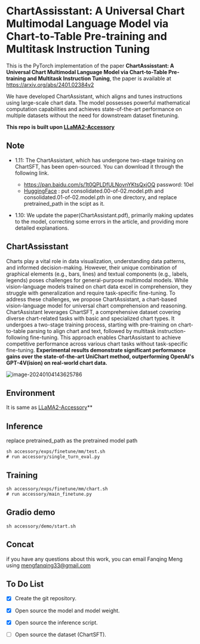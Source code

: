 # ChartAssisstant: A Universal Chart Multimodal Language Model via Chart-to-Table Pre-training and Multitask Instruction Tuning

This is the PyTorch implementation of the paper **ChartAssisstant: A Universal Chart Multimodal Language Model via Chart-to-Table Pre-training and Multitask Instruction Tuning**, the paper is available at https://arxiv.org/abs/2401.02384v2

We have developed ChartAssistant, which aligns and tunes instructions using large-scale chart data. The model possesses powerful mathematical computation capabilities and achieves state-of-the-art performance on multiple datasets without the need for downstream dataset finetuning.

**This repo is built upon [LLaMA2-Accessory](https://github.com/Alpha-VLLM/LLaMA2-Accessory/tree/main)**

## Note
- 1.11: The ChartAssistant, which has undergone two-stage training on ChartSFT, has been open-sourced. You can download it through the following link.
  - https://pan.baidu.com/s/1t0QPLDfULNovnYKtsQxjOQ  password: 10el
  - [HuggingFace](https://huggingface.co/FanqingM/ChartAssistant) : put consolidated.00-of-02.model.pth and consolidated.01-of-02.model.pth in one directory, and replace pretrained_path in the scipt as it. 


- 1.10: We update the paper(ChartAssistant.pdf), primarily making updates to the model, correcting some errors in the article, and providing more detailed explanations. 

## ChartAssisstant

Charts play a vital role in data visualization, understanding data patterns, and informed decision-making. However, their unique combination of graphical elements (e.g., bars, lines) and textual components (e.g., labels, legends) poses challenges for general-purpose multimodal models. While vision-language models trained on chart data excel in comprehension, they struggle with generalization and require task-specific fine-tuning. To address these challenges, we propose ChartAssistant, a chart-based vision-language model for universal chart comprehension and reasoning. ChartAssistant leverages ChartSFT, a comprehensive dataset covering diverse chart-related tasks with basic and specialized chart types. It undergoes a two-stage training process, starting with pre-training on chart-to-table parsing to align chart and text, followed by multitask instruction-following fine-tuning. This approach enables ChartAssistant to achieve competitive performance across various chart tasks without task-specific fine-tuning. **Experimental results demonstrate significant performance gains over the state-of-the-art UniChart method, outperforming OpenAI's GPT-4V(ision) on real-world chart data.** 



![image-20240104143625786](./demo.png)

## Environment
It is same as [LLaMA2-Accessory](https://github.com/Alpha-VLLM/LLaMA2-Accessory/tree/main)**

## Inference

replace pretrained_path as the pretrained model path
```
sh accessory/exps/finetune/mm/test.sh
# run accessory/single_turn_eval.py
```

## Training
```
sh accessory/exps/finetune/mm/chart.sh
# run accessory/main_finetune.py
```
## Gradio demo
```
sh accessory/demo/start.sh
```




## Concat
if you have any questions about this work, you can email Fanqing Meng using mengfanqing33@gmail.com

## To Do List

- [x] Create the git repository.

- [x] Open source the model and model weight.

- [x] Open source the inference script.

- [ ] Open source the dataset (ChartSFT).

  

